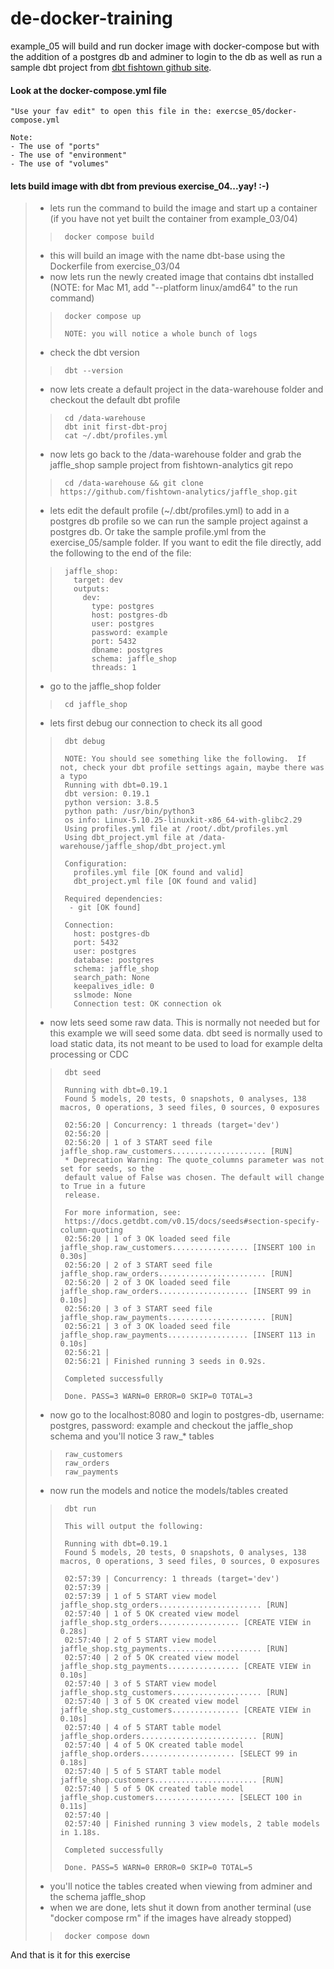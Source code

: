 # de-docker-training
example_05 will build and run docker image with docker-compose but with the addition of a postgres db and adminer to login to the db as well as run a sample dbt project from [dbt fishtown github site](https://github.com/fishtown-analytics/jaffle_shop).

#### Look at the docker-compose.yml file
```
"Use your fav edit" to open this file in the: exercse_05/docker-compose.yml

Note:
- The use of "ports"
- The use of "environment"
- The use of "volumes"
```
#### lets build image with dbt from previous exercise_04...yay! :-)
> * lets run the command to build the image and start up a container (if you have not yet built the container from example_03/04)
>>      docker compose build
> * this will build an image with the name dbt-base using the Dockerfile from exercise_03/04
> * now lets run the newly created image that contains dbt installed (NOTE: for Mac M1, add "--platform linux/amd64" to the run command)
>>      docker compose up
>>      
>>      NOTE: you will notice a whole bunch of logs
> * check the dbt version
>>      dbt --version
> * now lets create a default project in the data-warehouse folder and checkout the default dbt profile
>>      cd /data-warehouse
>>      dbt init first-dbt-proj
>>      cat ~/.dbt/profiles.yml
> * now lets go back to the /data-warehouse folder and grab the jaffle_shop sample project from fishtown-analytics git repo
>>      cd /data-warehouse && git clone https://github.com/fishtown-analytics/jaffle_shop.git
> * lets edit the default profile (~/.dbt/profiles.yml) to add in a postgres db profile so we can run the sample project against a postgres db.  Or take the sample profile.yml from the exercise_05/sample folder.  If you want to edit the file directly, add the following to the end of the file:
>>      jaffle_shop:
>>        target: dev
>>        outputs:
>>          dev:
>>            type: postgres
>>            host: postgres-db
>>            user: postgres
>>            password: example
>>            port: 5432
>>            dbname: postgres
>>            schema: jaffle_shop
>>            threads: 1
> * go to the jaffle_shop folder
>>      cd jaffle_shop
> * lets first debug our connection to check its all good
>>      dbt debug
>>      
>>      NOTE: You should see something like the following.  If not, check your dbt profile settings again, maybe there was a typo
>>      Running with dbt=0.19.1
>>      dbt version: 0.19.1
>>      python version: 3.8.5
>>      python path: /usr/bin/python3
>>      os info: Linux-5.10.25-linuxkit-x86_64-with-glibc2.29
>>      Using profiles.yml file at /root/.dbt/profiles.yml
>>      Using dbt_project.yml file at /data-warehouse/jaffle_shop/dbt_project.yml
>>      
>>      Configuration:
>>        profiles.yml file [OK found and valid]
>>        dbt_project.yml file [OK found and valid]
>>      
>>      Required dependencies:
>>       - git [OK found]
>>      
>>      Connection:
>>        host: postgres-db
>>        port: 5432
>>        user: postgres
>>        database: postgres
>>        schema: jaffle_shop
>>        search_path: None
>>        keepalives_idle: 0
>>        sslmode: None
>>        Connection test: OK connection ok
>>      
> * now lets seed some raw data.  This is normally not needed but for this example we will seed some data.  dbt seed is normally used to load static data, its not meant to be used to load for example delta processing or CDC
>>      dbt seed
>>      
>>      Running with dbt=0.19.1
>>      Found 5 models, 20 tests, 0 snapshots, 0 analyses, 138 macros, 0 operations, 3 seed files, 0 sources, 0 exposures
>>      
>>      02:56:20 | Concurrency: 1 threads (target='dev')
>>      02:56:20 |
>>      02:56:20 | 1 of 3 START seed file jaffle_shop.raw_customers..................... [RUN]
>>      * Deprecation Warning: The quote_columns parameter was not set for seeds, so the
>>      default value of False was chosen. The default will change to True in a future
>>      release.
>>      
>>      For more information, see:
>>      https://docs.getdbt.com/v0.15/docs/seeds#section-specify-column-quoting
>>      02:56:20 | 1 of 3 OK loaded seed file jaffle_shop.raw_customers................. [INSERT 100 in 0.30s]
>>      02:56:20 | 2 of 3 START seed file jaffle_shop.raw_orders........................ [RUN]
>>      02:56:20 | 2 of 3 OK loaded seed file jaffle_shop.raw_orders.................... [INSERT 99 in 0.10s]
>>      02:56:20 | 3 of 3 START seed file jaffle_shop.raw_payments...................... [RUN]
>>      02:56:21 | 3 of 3 OK loaded seed file jaffle_shop.raw_payments.................. [INSERT 113 in 0.10s]
>>      02:56:21 |
>>      02:56:21 | Finished running 3 seeds in 0.92s.
>>      
>>      Completed successfully
>>      
>>      Done. PASS=3 WARN=0 ERROR=0 SKIP=0 TOTAL=3
>>      
> * now go to the localhost:8080 and login to postgres-db, username: postgres, password: example and checkout the jaffle_shop schema and you'll notice 3 raw_* tables
>>      raw_customers
>>      raw_orders
>>      raw_payments
> * now run the models and notice the models/tables created
>>      dbt run
>>      
>>      This will output the following:
>>      
>>      Running with dbt=0.19.1
>>      Found 5 models, 20 tests, 0 snapshots, 0 analyses, 138 macros, 0 operations, 3 seed files, 0 sources, 0 exposures
>>      
>>      02:57:39 | Concurrency: 1 threads (target='dev')
>>      02:57:39 |
>>      02:57:39 | 1 of 5 START view model jaffle_shop.stg_orders....................... [RUN]
>>      02:57:40 | 1 of 5 OK created view model jaffle_shop.stg_orders.................. [CREATE VIEW in 0.28s]
>>      02:57:40 | 2 of 5 START view model jaffle_shop.stg_payments..................... [RUN]
>>      02:57:40 | 2 of 5 OK created view model jaffle_shop.stg_payments................ [CREATE VIEW in 0.10s]
>>      02:57:40 | 3 of 5 START view model jaffle_shop.stg_customers.................... [RUN]
>>      02:57:40 | 3 of 5 OK created view model jaffle_shop.stg_customers............... [CREATE VIEW in 0.10s]
>>      02:57:40 | 4 of 5 START table model jaffle_shop.orders.......................... [RUN]
>>      02:57:40 | 4 of 5 OK created table model jaffle_shop.orders..................... [SELECT 99 in 0.18s]
>>      02:57:40 | 5 of 5 START table model jaffle_shop.customers....................... [RUN]
>>      02:57:40 | 5 of 5 OK created table model jaffle_shop.customers.................. [SELECT 100 in 0.11s]
>>      02:57:40 |
>>      02:57:40 | Finished running 3 view models, 2 table models in 1.18s.
>>      
>>      Completed successfully
>>      
>>      Done. PASS=5 WARN=0 ERROR=0 SKIP=0 TOTAL=5
> * you'll notice the tables created when viewing from adminer and the schema jaffle_shop
> * when we are done, lets shut it down from another terminal (use "docker compose rm" if the images have already stopped)
>>      docker compose down

And that is it for this exercise
